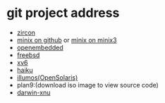 git project address
========

- [zircon](https://github.com/fuchsia-mirror/zircon.git "zircon")
- [minix on github](https://github.com/Stichting-MINIX-Research-Foundation/minix.git "minix on github")
or [minix on minix3](git://git.minix3.org/minix "minix on minix3")
- [openembedded](git@github.com:openembedded/openembedded-core.git "openembedded")
- [freebsd](git@github.com:freebsd/freebsd.git "freebsd")
- [xv6](git@github.com:mit-pdos/xv6-public.git "xv6")
- [haiku](https://git.haiku-os.org/haiku "haiku")
- [illumos(OpenSolaris)](git@github.com:illumos/illumos-gate.git "illumos(OpenSolaris)")
- plan9:(download iso image to view source code)
- [darwin-xnu](git@github.com:apple/darwin-xnu.git "darwin-xnu")
